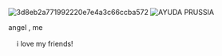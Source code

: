 ![3d8eb2a771992220e7e4a3c66ccba572](https://github.com/user-attachments/assets/b29320b1-dcfc-4344-95fa-ac9789b40b0c) ![AYUDA PRUSSIA](https://github.com/user-attachments/assets/b28ec0ee-4376-44ae-b490-74bb50da819f)

angel  , me 



 ㅤ󠀠󠀠
 i love  my   friends! 
 
            


 


 

 

